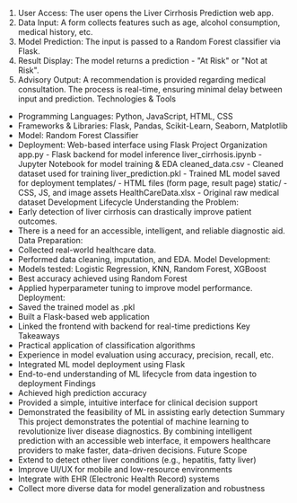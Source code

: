 1.	User Access: The user opens the Liver Cirrhosis Prediction web app.
2.	Data Input: A form collects features such as age, alcohol consumption, medical history, etc.
3.	Model Prediction: The input is passed to a Random Forest classifier via Flask.
4.	Result Display: The model returns a prediction - "At Risk" or "Not at Risk".
5.	Advisory Output: A recommendation is provided regarding medical consultation.
The process is real-time, ensuring minimal delay between input and prediction.
Technologies & Tools
-	Programming Languages: Python, JavaScript, HTML, CSS
-	Frameworks & Libraries: Flask, Pandas, Scikit-Learn, Seaborn, Matplotlib
-	Model: Random Forest Classifier
-	Deployment: Web-based interface using Flask
Project Organization
app.py - Flask backend for model inference liver_cirrhosis.ipynb - Jupyter Notebook for model training & EDA cleaned_data.csv - Cleaned dataset used for training liver_prediction.pkl - Trained ML model saved for deployment templates/ - HTML files (form page, result page) static/ - CSS, JS, and image assets
HealthCareData.xlsx - Original raw medical dataset
Development Lifecycle
Understanding the Problem:
-	Early detection of liver cirrhosis can drastically improve patient outcomes.
-	There is a need for an accessible, intelligent, and reliable diagnostic aid.
Data Preparation:
-	Collected real-world healthcare data.
-	Performed data cleaning, imputation, and EDA.
Model Development:
-	Models tested: Logistic Regression, KNN, Random Forest, XGBoost
-	Best accuracy achieved using Random Forest
-	Applied hyperparameter tuning to improve model performance.
Deployment:
-	Saved the trained model as .pkl
-	Built a Flask-based web application
-	Linked the frontend with backend for real-time predictions
Key Takeaways
-	Practical application of classification algorithms
-	Experience in model evaluation using accuracy, precision, recall, etc.
-	Integrated ML model deployment using Flask
-	End-to-end understanding of ML lifecycle from data ingestion to deployment
Findings
-	Achieved high prediction accuracy
-	Provided a simple, intuitive interface for clinical decision support
-	Demonstrated the feasibility of ML in assisting early detection
Summary
This project demonstrates the potential of machine learning to revolutionize liver disease diagnostics.
By combining intelligent prediction with an accessible web interface, it empowers healthcare providers to make faster, data-driven decisions.
Future Scope
-	Extend to detect other liver conditions (e.g., hepatitis, fatty liver)
-	Improve UI/UX for mobile and low-resource environments
-	Integrate with EHR (Electronic Health Record) systems
-	Collect more diverse data for model generalization and robustness
